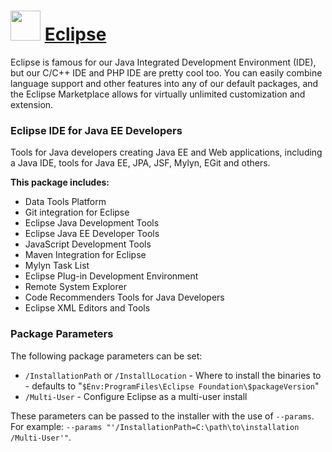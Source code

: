 # <img src="https://cdn.jsdelivr.net/gh/Thilas/chocolatey-packages@8e49b572ba0d78626a9cff9c09d932d76274795b/eclipse/icon.png" width="48" height="48"/> [Eclipse](https://chocolatey.org/packages/eclipse)

Eclipse is famous for our Java Integrated Development Environment (IDE), but our C/C++ IDE and PHP IDE are pretty cool too. You can easily combine language support and other features into any of our default packages, and the Eclipse Marketplace allows for virtually unlimited customization and extension.

### Eclipse IDE for Java EE Developers
Tools for Java developers creating Java EE and Web applications, including a Java IDE, tools for Java EE, JPA, JSF, Mylyn, EGit and others.

**This package includes:**

* Data Tools Platform
* Git integration for Eclipse
* Eclipse Java Development Tools
* Eclipse Java EE Developer Tools
* JavaScript Development Tools
* Maven Integration for Eclipse
* Mylyn Task List
* Eclipse Plug-in Development Environment
* Remote System Explorer
* Code Recommenders Tools for Java Developers
* Eclipse XML Editors and Tools

### Package Parameters
The following package parameters can be set:

* `/InstallationPath` or `/InstallLocation` - Where to install the binaries to - defaults to "`$Env:ProgramFiles\Eclipse Foundation\$packageVersion`"
* `/Multi-User` - Configure Eclipse as a multi-user install

These parameters can be passed to the installer with the use of `--params`.
For example: `--params "'/InstallationPath=C:\path\to\installation /Multi-User'"`.
